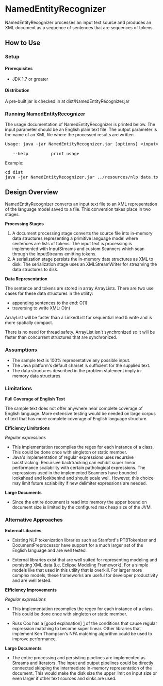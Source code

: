 # NamedEntityRecognizer

NamedEntityRecognizer processes an input text source and produces an XML
document as a sequence of sentences that are sequences of tokens.

## How to Use

### Setup

#### Prerequisites

* JDK 1.7 or greater

#### Distribution

A pre-built jar is checked in at dist/NamedEntityRecognizer.jar

### Running NamedEntityRecognizer

The usage documentation of NamedEntityRecognizer is printed below. The input parameter should be an English plain text file. The output parameter is the name of an XML file where the processed results are written.

<pre>
Usage: java -jar NamedEntityRecognizer.jar [options] &lt;input&gt; &lt;output&gt; 

   --help         print usage
</pre>

Example:
<pre>
cd dist
java -jar NamedEntityRecognizer.jar ../resources&#47;nlp&#95;data.txt ../resources&#47;nlp&#95;data.xml 
</pre>


## Design Overview

NamedEntityRecognizer converts an input text file to an XML representation of the language model saved to a file. This conversion takes place in two stages.

**Processing Stages**

1. A document processing stage converts the source file into in-memory data structures representing a primitive language model where sentences are lists of tokens. The input text is processing is implemented with InputStreams and custom Scanners which scan through the InputStreams emitting tokens.
2. A serialization stage persists the in-memory data structures as XML to disk. The serialization stage uses an XMLStreamWriter for streaming the data structures to disk.

**Data Representation**

The sentence and tokens are stored in array ArrayLists. There are two
use cases for these data structures in the utility:

* appending sentences to the end: O(1)
* traversing to write XML: O(n)
 
ArrayList will be faster than a LinkedList for sequential read & write and is more spatially compact.

There is no need for thread safety. ArrayList isn't synchronized so it will be faster than concurrent structures that are synchronized.

### Assumptions

* The sample text is 100% representative any possible input.
* The Java platform's default charset is sufficient for the supplied text.
* The data structures described in the problem statement imply in-memory data structures. 

### Limitations

**Full Coverage of English Text**

The sample text does not offer anywhere near complete coverage of English language. More extensive testing would be needed on large corpus of text that has more complete coverage of English language structure.

**Efficiency Limitations**

_Regular expressions_

  * This implementation recompiles the regex for each instance of a class. This could be done once with singleton or static member.
  * Java's implementation of regular expressions uses recursive backtracking. Recursive backtracking can exhibit super linear performance scalability with certain pathological expressions. The expressions used in the implemented Scanners have bounded lookahead and lookbehind and should scale well. However, this choice may limit future scalability if new delimiter expressions are needed.
  
**Large Documents**
* Since the entire document is read into memory the upper bound on document size is limited by the configured max heap size of the JVM.  

### Alternative Approaches

**External Libraries**

* Existing NLP tokenization libraries such as Stanford's PTBTokenizer and DocumentPreprocessor have support for a much larger set of the English language and are well tested.

* External libraries exist that are well suited for representing modeling and persisting XML data (i.e. Eclipse Modeling Framework). For a simple models like that used in this utility that is overkill. For larger more complex models, these frameworks are useful for developer productivity and are well tested.

**Efficiency Improvements**

_Regular expressions_

* This implementation recompiles the regex for each instance of a class. This could be done once with singleton or static member.
  
* Russ Cox has a [good explanation] [1] of the conditions that cause regular expression matching to become super linear. Other libraries that implement Ken Thompson's NFA matching algorithm could be used to improve performance.

**Large Documents**

* The entire processing and persisting pipelines are implemented as Streams and Iterators. The input and output pipelines could be directly connected skipping the intermediate in-memory representation of the document. This would make the disk size the upper limit on input size or even larger if other text sources and sinks are used.

[1]: https://swtch.com/~rsc/regexp/regexp1.html        "Russ Cox"

